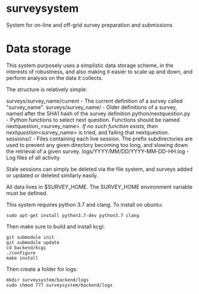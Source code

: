 # surveysystem
System for on-line and off-grid survey preparation and submissions


# Data storage

This system purposely uses a simplistic data storage scheme, in the
interests of robustness, and also making it easier to scale up and down,
and perform analysis on the data it collects.

The structure is relatively simple:

surveys/survey_name/current - The current definition of a survey called "survey_name".
surveys/survey_name/<SHA1 hash> - Older definitions of a survey, named after the SHA1 hash of the survey definition
python/nextquestion.py - Python functions to select next question.  Functions should be named nextquestion_<survey_name>_<SHA1 hash>.  If no such function exists, then nextquestion_<survey_name> is tried, and failing that nextquestion.
sessions/<session uuid prefix>/<session uuid> - Files containing each live session.  The prefix subdirectories are used to
prevent any given directory becoming too long, and slowing down the retrieval of a given survey.
logs/YYYY/MM/DD/YYYY-MM-DD-HH.log - Log files of all activity

Stale sessions can simply be deleted via the file system, and surveys added or updated or deleted similarly easily.

All data lives in $SURVEY_HOME. The SURVEY_HOME environment variable must be defined.

This system requires python 3.7 and clang. To install on ubuntu:

```
sudo apt-get install python3.7-dev python3.7 clang
```

Then make sure to build and install kcgi:

```
git submodule init
git submodule update
cd backend/kcgi
./configure
make install
```

Then create a folder for logs:

```
mkdir surveysystem/backend/logs
sudo chmod 777 surveysystem/backend/logs
```
